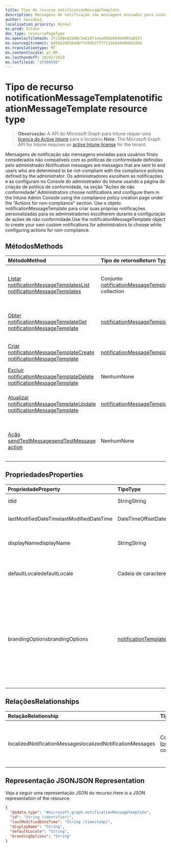 ```yaml
---
title: Tipo de recurso notificationMessageTemplate
description: Mensagens de notificação são mensagens enviadas para usuários finais considerados não compatíveis com as políticas de conformidade definidas pelo administrador. Os administradores escolhem as notificações e as configuram no Console do administrador do Intune usando a página de criação de política de conformidade, na seção "Ações de não conformidade". Use o objeto notificationMessageTemplate para criar suas próprias notificações personalizadas para os administradores escolherem durante a configuração de ações de não conformidade.
author: davidmu1
localization_priority: Normal
ms.prod: Intune
doc_type: resourcePageType
ms.openlocfilehash: 2fc108e02500c5e61871eea098b894b0903a6557
ms.sourcegitcommit: bd5bb20856d4bffe93b2f77f131664849b602dbb
ms.translationtype: MT
ms.contentlocale: pt-BR
ms.lasthandoff: 10/02/2019
ms.locfileid: "37360556"
---
```

# <a name="notificationmessagetemplate-resource-type"></a><span data-ttu-id="19ad0-105">Tipo de recurso notificationMessageTemplate</span><span class="sxs-lookup"><span data-stu-id="19ad0-105">notificationMessageTemplate resource type</span></span>

> <span data-ttu-id="19ad0-106">**Observação:** A API do Microsoft Graph para Intune requer uma [licença do Active Intune](https://go.microsoft.com/fwlink/?linkid=839381) para o locatário.</span><span class="sxs-lookup"><span data-stu-id="19ad0-106">**Note:** The Microsoft Graph API for Intune requires an [active Intune license](https://go.microsoft.com/fwlink/?linkid=839381) for the tenant.</span></span>

<span data-ttu-id="19ad0-107">Mensagens de notificação são mensagens enviadas para usuários finais considerados não compatíveis com as políticas de conformidade definidas pelo administrador.</span><span class="sxs-lookup"><span data-stu-id="19ad0-107">Notification messages are messages that are sent to end users who are determined to be not-compliant with the compliance policies defined by the administrator.</span></span> <span data-ttu-id="19ad0-108">Os administradores escolhem as notificações e as configuram no Console do administrador do Intune usando a página de criação de política de conformidade, na seção "Ações de não conformidade".</span><span class="sxs-lookup"><span data-stu-id="19ad0-108">Administrators choose notifications and configure them in the Intune Admin Console using the compliance policy creation page under the “Actions for non-compliance” section.</span></span> <span data-ttu-id="19ad0-109">Use o objeto notificationMessageTemplate para criar suas próprias notificações personalizadas para os administradores escolherem durante a configuração de ações de não conformidade.</span><span class="sxs-lookup"><span data-stu-id="19ad0-109">Use the notificationMessageTemplate object to create your own custom notifications for administrators to choose while configuring actions for non-compliance.</span></span>

## <a name="methods"></a><span data-ttu-id="19ad0-110">Métodos</span><span class="sxs-lookup"><span data-stu-id="19ad0-110">Methods</span></span>
|<span data-ttu-id="19ad0-111">Método</span><span class="sxs-lookup"><span data-stu-id="19ad0-111">Method</span></span>|<span data-ttu-id="19ad0-112">Tipo de retorno</span><span class="sxs-lookup"><span data-stu-id="19ad0-112">Return Type</span></span>|<span data-ttu-id="19ad0-113">Descrição</span><span class="sxs-lookup"><span data-stu-id="19ad0-113">Description</span></span>|
|:---|:---|:---|
|[<span data-ttu-id="19ad0-114">Listar notificationMessageTemplates</span><span class="sxs-lookup"><span data-stu-id="19ad0-114">List notificationMessageTemplates</span></span>](../api/intune-notification-notificationmessagetemplate-list.md)|<span data-ttu-id="19ad0-115">Conjunto [notificationMessageTemplate](../resources/intune-notification-notificationmessagetemplate.md)</span><span class="sxs-lookup"><span data-stu-id="19ad0-115">[notificationMessageTemplate](../resources/intune-notification-notificationmessagetemplate.md) collection</span></span>|<span data-ttu-id="19ad0-116">Listar propriedades e relações dos objetos [notificationMessageTemplate](../resources/intune-notification-notificationmessagetemplate.md).</span><span class="sxs-lookup"><span data-stu-id="19ad0-116">List properties and relationships of the [notificationMessageTemplate](../resources/intune-notification-notificationmessagetemplate.md) objects.</span></span>|
|[<span data-ttu-id="19ad0-117">Obter notificationMessageTemplate</span><span class="sxs-lookup"><span data-stu-id="19ad0-117">Get notificationMessageTemplate</span></span>](../api/intune-notification-notificationmessagetemplate-get.md)|[<span data-ttu-id="19ad0-118">notificationMessageTemplate</span><span class="sxs-lookup"><span data-stu-id="19ad0-118">notificationMessageTemplate</span></span>](../resources/intune-notification-notificationmessagetemplate.md)|<span data-ttu-id="19ad0-119">Ler propriedades e relações do objeto [notificationMessageTemplate](../resources/intune-notification-notificationmessagetemplate.md).</span><span class="sxs-lookup"><span data-stu-id="19ad0-119">Read properties and relationships of the [notificationMessageTemplate](../resources/intune-notification-notificationmessagetemplate.md) object.</span></span>|
|[<span data-ttu-id="19ad0-120">Criar notificationMessageTemplate</span><span class="sxs-lookup"><span data-stu-id="19ad0-120">Create notificationMessageTemplate</span></span>](../api/intune-notification-notificationmessagetemplate-create.md)|[<span data-ttu-id="19ad0-121">notificationMessageTemplate</span><span class="sxs-lookup"><span data-stu-id="19ad0-121">notificationMessageTemplate</span></span>](../resources/intune-notification-notificationmessagetemplate.md)|<span data-ttu-id="19ad0-122">Criar um novo objeto de [notificationMessageTemplate](../resources/intune-notification-notificationmessagetemplate.md).</span><span class="sxs-lookup"><span data-stu-id="19ad0-122">Create a new [notificationMessageTemplate](../resources/intune-notification-notificationmessagetemplate.md) object.</span></span>|
|[<span data-ttu-id="19ad0-123">Excluir notificationMessageTemplate</span><span class="sxs-lookup"><span data-stu-id="19ad0-123">Delete notificationMessageTemplate</span></span>](../api/intune-notification-notificationmessagetemplate-delete.md)|<span data-ttu-id="19ad0-124">Nenhum</span><span class="sxs-lookup"><span data-stu-id="19ad0-124">None</span></span>|<span data-ttu-id="19ad0-125">Excluir um [notificationMessageTemplate](../resources/intune-notification-notificationmessagetemplate.md).</span><span class="sxs-lookup"><span data-stu-id="19ad0-125">Deletes a [notificationMessageTemplate](../resources/intune-notification-notificationmessagetemplate.md).</span></span>|
|[<span data-ttu-id="19ad0-126">Atualizar notificationMessageTemplate</span><span class="sxs-lookup"><span data-stu-id="19ad0-126">Update notificationMessageTemplate</span></span>](../api/intune-notification-notificationmessagetemplate-update.md)|[<span data-ttu-id="19ad0-127">notificationMessageTemplate</span><span class="sxs-lookup"><span data-stu-id="19ad0-127">notificationMessageTemplate</span></span>](../resources/intune-notification-notificationmessagetemplate.md)|<span data-ttu-id="19ad0-128">Atualizar as propriedades de um objeto [notificationMessageTemplate](../resources/intune-notification-notificationmessagetemplate.md).</span><span class="sxs-lookup"><span data-stu-id="19ad0-128">Update the properties of a [notificationMessageTemplate](../resources/intune-notification-notificationmessagetemplate.md) object.</span></span>|
|[<span data-ttu-id="19ad0-129">Ação sendTestMessage</span><span class="sxs-lookup"><span data-stu-id="19ad0-129">sendTestMessage action</span></span>](../api/intune-notification-notificationmessagetemplate-sendtestmessage.md)|<span data-ttu-id="19ad0-130">Nenhum</span><span class="sxs-lookup"><span data-stu-id="19ad0-130">None</span></span>|<span data-ttu-id="19ad0-131">Envia mensagens de teste usando o notificationMessageTemplate especificado no local padrão</span><span class="sxs-lookup"><span data-stu-id="19ad0-131">Sends test message using the specified notificationMessageTemplate in the default locale</span></span>|

## <a name="properties"></a><span data-ttu-id="19ad0-132">Propriedades</span><span class="sxs-lookup"><span data-stu-id="19ad0-132">Properties</span></span>
|<span data-ttu-id="19ad0-133">Propriedade</span><span class="sxs-lookup"><span data-stu-id="19ad0-133">Property</span></span>|<span data-ttu-id="19ad0-134">Tipo</span><span class="sxs-lookup"><span data-stu-id="19ad0-134">Type</span></span>|<span data-ttu-id="19ad0-135">Descrição</span><span class="sxs-lookup"><span data-stu-id="19ad0-135">Description</span></span>|
|:---|:---|:---|
|<span data-ttu-id="19ad0-136">id</span><span class="sxs-lookup"><span data-stu-id="19ad0-136">id</span></span>|<span data-ttu-id="19ad0-137">String</span><span class="sxs-lookup"><span data-stu-id="19ad0-137">String</span></span>|<span data-ttu-id="19ad0-138">Chave da entidade.</span><span class="sxs-lookup"><span data-stu-id="19ad0-138">Key of the entity.</span></span>|
|<span data-ttu-id="19ad0-139">lastModifiedDateTime</span><span class="sxs-lookup"><span data-stu-id="19ad0-139">lastModifiedDateTime</span></span>|<span data-ttu-id="19ad0-140">DateTimeOffset</span><span class="sxs-lookup"><span data-stu-id="19ad0-140">DateTimeOffset</span></span>|<span data-ttu-id="19ad0-141">DateTime da última modificação do objeto.</span><span class="sxs-lookup"><span data-stu-id="19ad0-141">DateTime the object was last modified.</span></span>|
|<span data-ttu-id="19ad0-142">displayName</span><span class="sxs-lookup"><span data-stu-id="19ad0-142">displayName</span></span>|<span data-ttu-id="19ad0-143">String</span><span class="sxs-lookup"><span data-stu-id="19ad0-143">String</span></span>|<span data-ttu-id="19ad0-144">Nome de exibição do modelo de mensagem de notificação.</span><span class="sxs-lookup"><span data-stu-id="19ad0-144">Display name for the Notification Message Template.</span></span>|
|<span data-ttu-id="19ad0-145">defaultLocale</span><span class="sxs-lookup"><span data-stu-id="19ad0-145">defaultLocale</span></span>|<span data-ttu-id="19ad0-146">Cadeia de caracteres</span><span class="sxs-lookup"><span data-stu-id="19ad0-146">String</span></span>|<span data-ttu-id="19ad0-147">A localidade padrão para fallback quando a localidade solicitada não está disponível.</span><span class="sxs-lookup"><span data-stu-id="19ad0-147">The default locale to fallback onto when the requested locale is not available.</span></span>|
|<span data-ttu-id="19ad0-148">brandingOptions</span><span class="sxs-lookup"><span data-stu-id="19ad0-148">brandingOptions</span></span>|[<span data-ttu-id="19ad0-149">notificationTemplateBrandingOptions</span><span class="sxs-lookup"><span data-stu-id="19ad0-149">notificationTemplateBrandingOptions</span></span>](../resources/intune-notification-notificationtemplatebrandingoptions.md)|<span data-ttu-id="19ad0-150">As opções de identidade visual do modelo de mensagem.</span><span class="sxs-lookup"><span data-stu-id="19ad0-150">The Message Template Branding Options.</span></span> <span data-ttu-id="19ad0-151">A identidade visual é definida no Console do administrador do Intune.</span><span class="sxs-lookup"><span data-stu-id="19ad0-151">Branding is defined in the Intune Admin Console.</span></span> <span data-ttu-id="19ad0-152">Os valores possíveis são: `none`, `includeCompanyLogo`, `includeCompanyName`, `includeContactInformation`.</span><span class="sxs-lookup"><span data-stu-id="19ad0-152">Possible values are: `none`, `includeCompanyLogo`, `includeCompanyName`, `includeContactInformation`.</span></span>|

## <a name="relationships"></a><span data-ttu-id="19ad0-153">Relações</span><span class="sxs-lookup"><span data-stu-id="19ad0-153">Relationships</span></span>
|<span data-ttu-id="19ad0-154">Relação</span><span class="sxs-lookup"><span data-stu-id="19ad0-154">Relationship</span></span>|<span data-ttu-id="19ad0-155">Tipo</span><span class="sxs-lookup"><span data-stu-id="19ad0-155">Type</span></span>|<span data-ttu-id="19ad0-156">Descrição</span><span class="sxs-lookup"><span data-stu-id="19ad0-156">Description</span></span>|
|:---|:---|:---|
|<span data-ttu-id="19ad0-157">localizedNotificationMessages</span><span class="sxs-lookup"><span data-stu-id="19ad0-157">localizedNotificationMessages</span></span>|<span data-ttu-id="19ad0-158">Coleção [localizedNotificationMessage](../resources/intune-notification-localizednotificationmessage.md)</span><span class="sxs-lookup"><span data-stu-id="19ad0-158">[localizedNotificationMessage](../resources/intune-notification-localizednotificationmessage.md) collection</span></span>|<span data-ttu-id="19ad0-159">A lista de mensagens localizadas para esse modelo de mensagem de notificação.</span><span class="sxs-lookup"><span data-stu-id="19ad0-159">The list of localized messages for this Notification Message Template.</span></span>|

## <a name="json-representation"></a><span data-ttu-id="19ad0-160">Representação JSON</span><span class="sxs-lookup"><span data-stu-id="19ad0-160">JSON Representation</span></span>
<span data-ttu-id="19ad0-161">Veja a seguir uma representação JSON do recurso.</span><span class="sxs-lookup"><span data-stu-id="19ad0-161">Here is a JSON representation of the resource.</span></span>
<!-- {
  "blockType": "resource",
  "keyProperty": "id",
  "@odata.type": "microsoft.graph.notificationMessageTemplate"
}
-->
``` json
{
  "@odata.type": "#microsoft.graph.notificationMessageTemplate",
  "id": "String (identifier)",
  "lastModifiedDateTime": "String (timestamp)",
  "displayName": "String",
  "defaultLocale": "String",
  "brandingOptions": "String"
}
```




